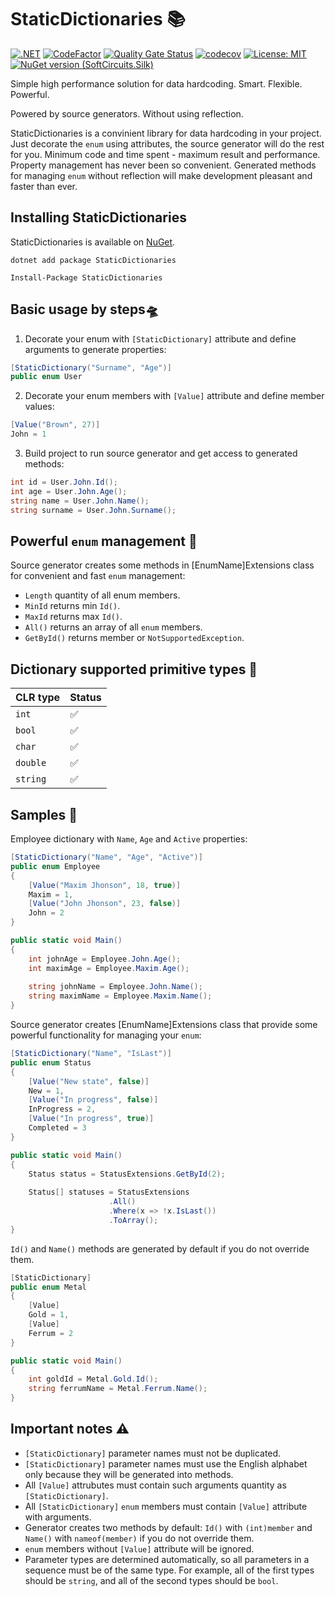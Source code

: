 # StaticDictionaries 📚
[![.NET](https://github.com/MMaximus111/StaticDictionaries/actions/workflows/dotnet.yml/badge.svg?branch=master)](https://github.com/MMaximus111/StaticDictionaries/actions/workflows/dotnet.yml)
[![CodeFactor](https://www.codefactor.io/repository/github/mmaximus111/staticdictionaries/badge)](https://www.codefactor.io/repository/github/mmaximus111/staticdictionaries)
[![Quality Gate Status](https://sonarcloud.io/api/project_badges/measure?project=MMaximus111_StaticDictionaries&metric=alert_status)](https://sonarcloud.io/summary/new_code?id=MMaximus111_StaticDictionaries)
[![codecov](https://codecov.io/gh/MMaximus111/StaticDictionaries/branch/master/graph/badge.svg?token=FAIIC9CRXP)](https://codecov.io/gh/MMaximus111/StaticDictionaries)
[![License: MIT](https://img.shields.io/badge/License-MIT-purple.svg)](https://opensource.org/licenses/MIT)
[![NuGet version (SoftCircuits.Silk)](https://img.shields.io/nuget/v/StaticDictionaries?color=blue&style=plastic?logoHeight=45)](https://www.nuget.org/packages/StaticDictionaries)


Simple high performance solution for data hardcoding.
Smart. Flexible. Powerful.

Powered by source generators. Without using reflection.

StaticDictionaries is a convinient library for data hardcoding in your project.
Just decorate the `enum` using attributes, the source generator will do the rest for you.
Minimum code and time spent - maximum result and performance. Property management has never been so convenient.
Generated methods for managing `enum` without reflection will make development pleasant and faster than ever.

## Installing StaticDictionaries

StaticDictionaries is available on [NuGet](https://www.nuget.org/packages/StaticDictionaries).

```
dotnet add package StaticDictionaries

Install-Package StaticDictionaries
```
## Basic usage by steps🛸
1. Decorate your enum with `[StaticDictionary]` attribute and define arguments to generate properties:
```csharp
[StaticDictionary("Surname", "Age")]
public enum User
```

2. Decorate your enum members with `[Value]` attribute and define member values:
```csharp
[Value("Brown", 27)]
John = 1
```

3. Build project to run source generator and get access to generated methods:
```csharp
int id = User.John.Id();
int age = User.John.Age();
string name = User.John.Name();
string surname = User.John.Surname();
```

## Powerful `enum` management 🦾

Source generator creates some methods in [EnumName]Extensions class for convenient and fast `enum` management:

* `Length` quantity of all enum members.
* `MinId` returns min `Id()`.
* `MaxId` returns max `Id()`.
* `All()` returns an array of all `enum` members.
* `GetById()` returns member or `NotSupportedException`.

## Dictionary supported primitive types 🗿

|  CLR type  | Status | 
|------------|-------|
| `int`   |✅|
| `bool`   |✅|
| `char`   |✅|
| `double`   |✅|
| `string`   |✅|

## Samples 🤝

Employee dictionary with `Name`, `Age` and `Active` properties:
```csharp
[StaticDictionary("Name", "Age", "Active")]
public enum Employee
{
    [Value("Maxim Jhonson", 18, true)]
    Maxim = 1,
    [Value("John Jhonson", 23, false)]
    John = 2
}

public static void Main()
{
    int johnAge = Employee.John.Age();
    int maximAge = Employee.Maxim.Age();
    
    string johnName = Employee.John.Name();
    string maximName = Employee.Maxim.Name();
}

```
Source generator creates [EnumName]Extensions class that provide some powerful functionality for managing your `enum`:
```csharp
[StaticDictionary("Name", "IsLast")]
public enum Status
{
    [Value("New state", false)]
    New = 1,
    [Value("In progress", false)]
    InProgress = 2,
    [Value("In progress", true)]
    Completed = 3
}

public static void Main()
{
    Status status = StatusExtensions.GetById(2);
    
    Status[] statuses = StatusExtensions
                      .All()
                      .Where(x => !x.IsLast())
                      .ToArray();
}

```
`Id()` and `Name()` methods are generated by default if you do not override them.
```csharp
[StaticDictionary]
public enum Metal
{
    [Value]
    Gold = 1,
    [Value]
    Ferrum = 2
}

public static void Main()
{
    int goldId = Metal.Gold.Id(); 
    string ferrumName = Metal.Ferrum.Name();
}

```

## Important notes ⚠️

* `[StaticDictionary]` parameter names must not be duplicated.
* `[StaticDictionary]` parameter names must use the English alphabet only because they will be generated into methods.
* All `[Value]` attrubutes must contain such arguments quantity as `[StaticDictionary]`.
* All `[StaticDictionary]` `enum` members must contain `[Value]` attribute with arguments. 
* Generator creates two methods by default: `Id()` with `(int)member` and `Name()` with `nameof(member)` if you do not override them.
* `enum` members without `[Value]` attribute will be ignored.
* Parameter types are determined automatically, so all parameters in a sequence must be of the same type.
For example, all of the first types should be `string`, and all of the second types should be `bool`.

